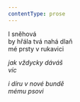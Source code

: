 ```yaml
---
contentType: prose
---
```


<section>

I sněhová  
by hřála tvá nahá dlaň  
mé prsty v rukavici

_jak vždycky dáváš  
víc_

</section>

<section>

_i díru v nové bundě  
mému psovi_

</section>
